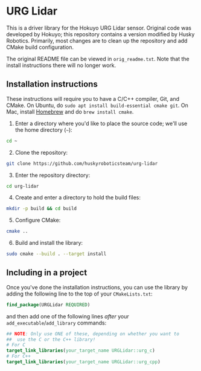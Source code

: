 # URG Lidar

This is a driver library for the Hokuyo URG Lidar sensor. Original code was
developed by Hokuyo; this repository contains a version modified by Husky
Robotics. Primarily, most changes are to clean up the repository and add CMake
build configuration.

The original README file can be viewed in `orig_readme.txt`. Note that the install
instructions there will no longer work.

## Installation instructions

These instructions will require you to have a C/C++ compiler, Git, and
CMake. On Ubuntu, do `sudo apt install build-essential cmake git`. On
Mac, install [Homebrew](https://brew.sh) and do `brew install cmake`.

1. Enter a directory where you'd like to place the source code; we'll use the home directory (`~`):
```bash
cd ~
```
2. Clone the repository:
```bash
git clone https://github.com/huskyroboticsteam/urg-lidar
```
3. Enter the repository directory:
```bash
cd urg-lidar
```
4. Create and enter a directory to hold the build files:
```bash
mkdir -p build && cd build
```
5. Configure CMake:
```bash
cmake ..
```
6. Build and install the library:
```bash
sudo cmake --build . --target install
```

## Including in a project

Once you've done the installation instructions, you can use the library by adding the following line to the top of your `CMakeLists.txt`:
```cmake
find_package(URGLidar REQUIRED)
```
and then add one of the following lines _after_ your `add_executable`/`add_library` commands:
```cmake
## NOTE: Only use ONE of these, depending on whether you want to 
##  use the C or the C++ library!
# For C
target_link_libraries(your_target_name URGLidar::urg_c)
# For C++
target_link_libraries(your_target_name URGLidar::urg_cpp)
```
